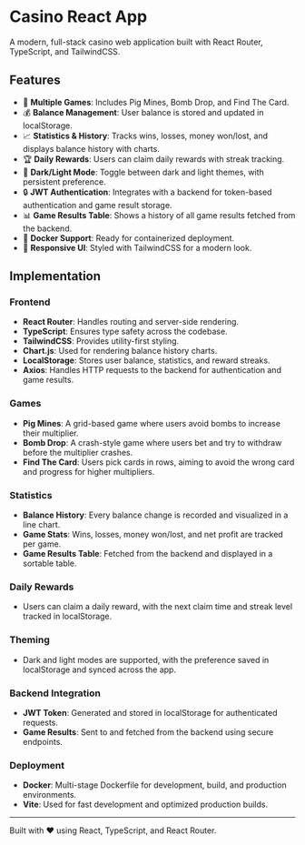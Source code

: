 # Casino React App

A modern, full-stack casino web application built with React Router, TypeScript, and TailwindCSS.

## Features

- 🎲 **Multiple Games**: Includes Pig Mines, Bomb Drop, and Find The Card.
- 💰 **Balance Management**: User balance is stored and updated in localStorage.
- 📈 **Statistics & History**: Tracks wins, losses, money won/lost, and displays balance history with charts.
- 🏆 **Daily Rewards**: Users can claim daily rewards with streak tracking.
- 🌙 **Dark/Light Mode**: Toggle between dark and light themes, with persistent preference.
- 🔒 **JWT Authentication**: Integrates with a backend for token-based authentication and game result storage.
- 📊 **Game Results Table**: Shows a history of all game results fetched from the backend.
- 🚀 **Docker Support**: Ready for containerized deployment.
- 🎨 **Responsive UI**: Styled with TailwindCSS for a modern look.

## Implementation

### Frontend

- **React Router**: Handles routing and server-side rendering.
- **TypeScript**: Ensures type safety across the codebase.
- **TailwindCSS**: Provides utility-first styling.
- **Chart.js**: Used for rendering balance history charts.
- **LocalStorage**: Stores user balance, statistics, and reward streaks.
- **Axios**: Handles HTTP requests to the backend for authentication and game results.

### Games

- **Pig Mines**: A grid-based game where users avoid bombs to increase their multiplier.
- **Bomb Drop**: A crash-style game where users bet and try to withdraw before the multiplier crashes.
- **Find The Card**: Users pick cards in rows, aiming to avoid the wrong card and progress for higher multipliers.

### Statistics

- **Balance History**: Every balance change is recorded and visualized in a line chart.
- **Game Stats**: Wins, losses, money won/lost, and net profit are tracked per game.
- **Game Results Table**: Fetched from the backend and displayed in a sortable table.

### Daily Rewards

- Users can claim a daily reward, with the next claim time and streak level tracked in localStorage.

### Theming

- Dark and light modes are supported, with the preference saved in localStorage and synced across the app.

### Backend Integration

- **JWT Token**: Generated and stored in localStorage for authenticated requests.
- **Game Results**: Sent to and fetched from the backend using secure endpoints.

### Deployment

- **Docker**: Multi-stage Dockerfile for development, build, and production environments.
- **Vite**: Used for fast development and optimized production builds.

---

Built with ❤️ using React, TypeScript, and React Router.
